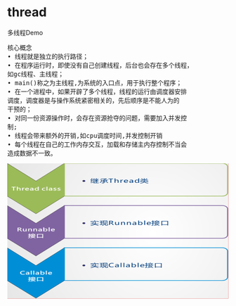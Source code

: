 # thread
多线程Demo

<pre>
核心概念
• 线程就是独立的执行路径；
• 在程序运行时，即使没有自己创建线程，后台也会存在多个线程，
如gc线程、主线程；
• main()称之为主线程,为系统的入口点，用于执行整个程序；
• 在一个进程中，如果开辟了多个线程，线程的运行由调度器安排
调度，调度器是与操作系统紧密相关的，先后顺序是不能人为的
干预的；
• 对同一份资源操作时，会存在资源抢夺的问题，需要加入并发控
制;
• 线程会带来额外的开销,如cpu调度时间,并发控制开销
• 每个线程在自己的工作内存交互，加载和存储主内存控制不当会
造成数据不一致。
</pre>

![Image 创建线程](https://raw.githubusercontent.com/li671207/thread/master/images/20190609151009.png)

